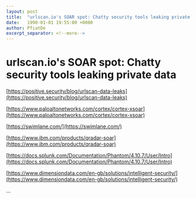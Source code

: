 ```yaml
---
layout: post
title:  "urlscan.io's SOAR spot: Chatty security tools leaking private data "
date:   1990-01-01 19:55:00 +0000
author: PfiatDe
excerpt_separator: <!--more-->
---
```


# urlscan.io's SOAR spot: Chatty security tools leaking private data 

[https://positive.security/blog/urlscan-data-leaks](https://positive.security/blog/urlscan-data-leaks)

[https://www.paloaltonetworks.com/cortex/cortex-xsoar](https://www.paloaltonetworks.com/cortex/cortex-xsoar)

[https://swimlane.com/](https://swimlane.com/)

[https://www.ibm.com/products/qradar-soar](https://www.ibm.com/products/qradar-soar)

[https://docs.splunk.com/Documentation/Phantom/4.10.7/User/Intro](https://docs.splunk.com/Documentation/Phantom/4.10.7/User/Intro)

[https://www.dimensiondata.com/en-gb/solutions/intelligent-security/](https://www.dimensiondata.com/en-gb/solutions/intelligent-security/)

...
<!--more-->
